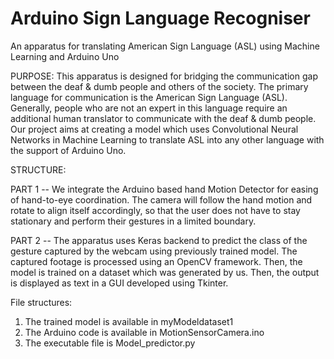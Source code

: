 # Arduino Sign Language Recogniser

An apparatus for translating American Sign Language (ASL) using Machine Learning and Arduino Uno

PURPOSE:
This apparatus is designed for bridging the communication gap between the deaf & dumb people and others of the society. The primary language for communication is the American Sign Language (ASL). Generally, people who are not an expert in this language require an additional human translator to communicate with the deaf & dumb people. Our project aims at creating a model which uses Convolutional Neural Networks in Machine Learning to translate ASL into any other language with the support of Arduino Uno.

STRUCTURE:

PART 1 --
We integrate the Arduino based hand Motion Detector for easing of hand-to-eye coordination. The camera will follow the hand motion and rotate to align itself accordingly, so that the user does not have to stay stationary and perform their gestures in a limited boundary.

PART 2 -- 
The apparatus uses Keras backend to predict the class of the gesture captured by the webcam using previously trained model. The captured footage is processed using an OpenCV framework. Then, the model is trained on a dataset which was generated by us. Then, the output is displayed as text in a GUI developed using Tkinter.


File structures:
1. The trained model is available in myModeldataset1
2. The Arduino code is available in MotionSensorCamera.ino
3. The executable file is Model_predictor.py
